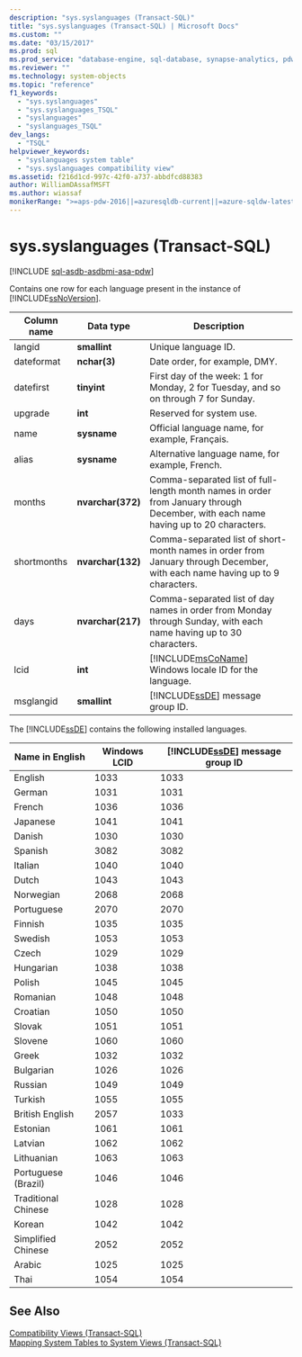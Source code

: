 ```yaml
---
description: "sys.syslanguages (Transact-SQL)"
title: "sys.syslanguages (Transact-SQL) | Microsoft Docs"
ms.custom: ""
ms.date: "03/15/2017"
ms.prod: sql
ms.prod_service: "database-engine, sql-database, synapse-analytics, pdw"
ms.reviewer: ""
ms.technology: system-objects
ms.topic: "reference"
f1_keywords: 
  - "sys.syslanguages"
  - "sys.syslanguages_TSQL"
  - "syslanguages"
  - "syslanguages_TSQL"
dev_langs: 
  - "TSQL"
helpviewer_keywords: 
  - "syslanguages system table"
  - "sys.syslanguages compatibility view"
ms.assetid: f216d1cd-997c-42f0-a737-abbdfcd88383
author: WilliamDAssafMSFT
ms.author: wiassaf
monikerRange: ">=aps-pdw-2016||=azuresqldb-current||=azure-sqldw-latest||>=sql-server-2016||>=sql-server-linux-2017||=azuresqldb-mi-current"
---
```

# sys.syslanguages (Transact-SQL)
[!INCLUDE [sql-asdb-asdbmi-asa-pdw](../../includes/applies-to-version/sql-asdb-asdbmi-asa-pdw.md)]

  Contains one row for each language present in the instance of [!INCLUDE[ssNoVersion](../../includes/ssnoversion-md.md)].  
  
|Column name|Data type|Description|  
|-----------------|---------------|-----------------|  
|langid|**smallint**|Unique language ID.|  
|dateformat|**nchar(3)**|Date order, for example, DMY.|  
|datefirst|**tinyint**|First day of the week: 1 for Monday, 2 for Tuesday, and so on through 7 for Sunday.|  
|upgrade|**int**|Reserved for system use.|  
|name|**sysname**|Official language name, for example, Français.|  
|alias|**sysname**|Alternative language name, for example, French.|  
|months|**nvarchar(372)**|Comma-separated list of full-length month names in order from January through December, with each name having up to 20 characters.|  
|shortmonths|**nvarchar(132)**|Comma-separated list of short-month names in order from January through December, with each name having up to 9 characters.|  
|days|**nvarchar(217)**|Comma-separated list of day names in order from Monday through Sunday, with each name having up to 30 characters.|  
|lcid|**int**|[!INCLUDE[msCoName](../../includes/msconame-md.md)] Windows locale ID for the language.|  
|msglangid|**smallint**|[!INCLUDE[ssDE](../../includes/ssde-md.md)] message group ID.|  
  
 The [!INCLUDE[ssDE](../../includes/ssde-md.md)] contains the following installed languages.  
  
|Name in English|Windows LCID|[!INCLUDE[ssDE](../../includes/ssde-md.md)] message group ID|  
|---------------------|------------------|-----------------------------------------|  
|English|1033|1033|  
|German|1031|1031|  
|French|1036|1036|  
|Japanese|1041|1041|  
|Danish|1030|1030|  
|Spanish|3082|3082|  
|Italian|1040|1040|  
|Dutch|1043|1043|  
|Norwegian|2068|2068|  
|Portuguese|2070|2070|  
|Finnish|1035|1035|  
|Swedish|1053|1053|  
|Czech|1029|1029|  
|Hungarian|1038|1038|  
|Polish|1045|1045|  
|Romanian|1048|1048|  
|Croatian|1050|1050|  
|Slovak|1051|1051|  
|Slovene|1060|1060|  
|Greek|1032|1032|  
|Bulgarian|1026|1026|  
|Russian|1049|1049|  
|Turkish|1055|1055|  
|British English|2057|1033|  
|Estonian|1061|1061|  
|Latvian|1062|1062|  
|Lithuanian|1063|1063|  
|Portuguese (Brazil)|1046|1046|  
|Traditional Chinese|1028|1028|  
|Korean|1042|1042|  
|Simplified Chinese|2052|2052|  
|Arabic|1025|1025|  
|Thai|1054|1054|  
  
## See Also  
 [Compatibility Views &#40;Transact-SQL&#41;](~/relational-databases/system-compatibility-views/system-compatibility-views-transact-sql.md)   
 [Mapping System Tables to System Views &#40;Transact-SQL&#41;](../../relational-databases/system-tables/mapping-system-tables-to-system-views-transact-sql.md)  
  
  
